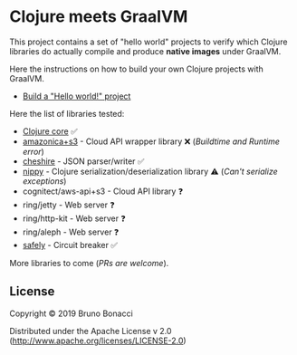 # Clojure meets GraalVM

This project contains a set of "hello world" projects to verify which
Clojure libraries do actually compile and produce **native images**
under GraalVM.

Here the instructions on how to build your own Clojure projects with GraalVM.

  - [Build a "Hello world!" project](./doc/clojure-graalvm-native-binary.md)


Here the list of libraries tested:

  - [Clojure core](./clojure) :white_check_mark:
  - [amazonica+s3](./amazonica-s3) - Cloud API wrapper library :x: (*Buildtime and Runtime error*)
  - [cheshire](./cheshire) - JSON parser/writer :white_check_mark:
  - [nippy](./nippy) - Clojure serialization/deserialization library :warning: (*Can't serialize exceptions*)
  - cognitect/aws-api+s3 - Cloud API library :question:
  - ring/jetty - Web server :question:
  - ring/http-kit - Web server :question:
  - ring/aleph - Web server :question:
  - [safely](./safely) - Circuit breaker :white_check_mark:


More libraries to come (*PRs are welcome*).


## License

Copyright © 2019 Bruno Bonacci

Distributed under the Apache License v 2.0 (http://www.apache.org/licenses/LICENSE-2.0)
